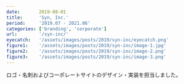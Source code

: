 ```yaml
---
date:       2019-08-01
title:      'Syn, Inc.'
period:     '2019.07 - 2021.06'
categories: ['branding', 'corporate']
url:        '/syn-inc/'
eyecatch:   '/assets/images/posts/2019/syn-inc/eyecatch.png'
figure1:    '/assets/images/posts/2019/syn-inc/image-1.jpg'
figure2:    '/assets/images/posts/2019/syn-inc/image-2.png'
figure3:    '/assets/images/posts/2019/syn-inc/image-3.png'
---
```


ロゴ・名刺およびコーポレートサイトのデザイン・実装を担当しました。
